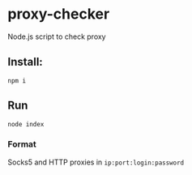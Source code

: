 # proxy-checker
Node.js script to check proxy

## Install:
```npm i```

## Run
```node index```

### Format
Socks5 and HTTP proxies in ```ip:port:login:password```
